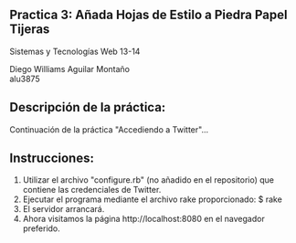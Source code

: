 Practica 3: Añada Hojas de Estilo a Piedra Papel Tijeras
--------------------------------------------------------
Sistemas y Tecnologías Web 13-14


Diego Williams Aguilar Montaño  
alu3875

Descripción de la práctica:
---------------------------
Continuación de la práctica "Accediendo a Twitter"...

Instrucciones:
--------------
1. Utilizar el archivo "configure.rb" (no añadido en el repositorio) que contiene las credenciales de Twitter.
2. Ejecutar el programa mediante el archivo rake proporcionado: $ rake
3. El servidor arrancará.
4. Ahora visitamos la página http://localhost:8080 en el navegador preferido.